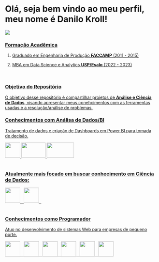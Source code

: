 # Olá, seja bem vindo ao meu perfil, meu nome é Danilo Kroll!

<div style="display: inline">
  <a href="https://www.linkedin.com/in/danilo-kroll-2a084385/" target="_blank">
    <img src="https://img.shields.io/badge/linkedin-%230077B5.svg?style=for-the-badge&logo=linkedin&logoColor=white" /> 
  <!--</a>&nbsp;&nbsp;
  <a href="[#](https://www.linkedin.com/in/danilo-kroll-2a084385/)" target="_blank">
    <img src="https://img.shields.io/badge/Medium-12100E?style=for-the-badge&logo=medium&logoColor=white" />
  </a>-->
</div>

### Formação Acadêmica

1. Graduado em Engenharia de Produção **FACCAMP** (2011 - 2015)

2. MBA em Data Science e Analytics **USP/Esalq** (2022 - 2023)
<br>

### Objetivo do Repositório

O objetivo desse repositório é compartilhar projetos de **Análise e Ciência de Dados**, visando apresentar meus conehcimentos com as ferramentas usadas e a resolução/análise de problemas.
<br>

### Conhecimentos com Análisa de Dados/BI

Tratamento de dados e criação de Dashboards em Power BI para tomada de decisão.

<div display="inline"> 
  <img width='50' height='50' src="https://upload.wikimedia.org/wikipedia/commons/thumb/3/34/Microsoft_Office_Excel_%282019%E2%80%93present%29.svg/2203px-Microsoft_Office_Excel_%282019%E2%80%93present%29.svg.png" />
  <img width='80' height='50' src="https://logosmarcas.net/wp-content/uploads/2022/02/Power-BI-Simbolo.png" />
  <img width='90' height='50' src="https://upload.wikimedia.org/wikipedia/commons/thumb/8/87/Sql_data_base_with_logo.png/320px-Sql_data_base_with_logo.png" />
</div>
<br>

### Atualmente mais focado em buscar conhecimento em Ciência de Dados:
<div display="inline"> 
  <img width='50' height='50' src="https://cdn.jsdelivr.net/gh/devicons/devicon/icons/r/r-original.svg" />&nbsp;&nbsp;
  <img width='50' height='50' src="https://upload.wikimedia.org/wikipedia/commons/thumb/c/c3/Python-logo-notext.svg/1869px-Python-logo-notext.svg.png" />&nbsp;&nbsp;
</div>
<br>

### Conhecimentos como Programador

Atuo no desenvolvimento de sistemas Web para empresas de pequeno porte. <!--O objetivo principal é substituir controles que em sua maioria estão em diveros arquivos por um sistema único, capaz de dar mais agilidade ao negócio, economizando tempo nos acompanhamentos.-->

<div style="display: inline">
  <img width='50' height='50' src="https://cdn.jsdelivr.net/gh/devicons/devicon/icons/php/php-original.svg" />&nbsp;&nbsp;
  <img width='50' height='50' src="https://cdn.jsdelivr.net/gh/devicons/devicon/icons/javascript/javascript-original.svg" />&nbsp;&nbsp;
  <img width='50' height='50' src="https://cdn.jsdelivr.net/gh/devicons/devicon/icons/mysql/mysql-original.svg" />&nbsp;&nbsp;
  <img width='50' height='50' src="https://cdn.jsdelivr.net/gh/devicons/devicon/icons/html5/html5-original.svg" />&nbsp;&nbsp;
  <img width='50' height='50' src="https://cdn.jsdelivr.net/gh/devicons/devicon/icons/css3/css3-original.svg" />&nbsp;&nbsp;
  <img width='50' height='50' src="https://cdn.jsdelivr.net/gh/devicons/devicon/icons/bootstrap/bootstrap-original.svg" />
</div>
